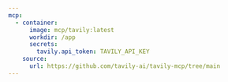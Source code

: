 ```yaml
---
mcp:
  - container:
      image: mcp/tavily:latest
      workdir: /app
      secrets:
        tavily.api_token: TAVILY_API_KEY
    source:
      url: https://github.com/tavily-ai/tavily-mcp/tree/main
---
```


